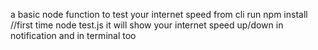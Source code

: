 a basic node function to test your internet speed from cli 
run npm install //first time
node test.js
it will show your internet speed up/down in notification and in terminal too
